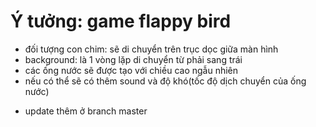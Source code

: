 # Ý tưởng: game flappy bird 
* đối tượng con chim: sẽ di chuyển trên trục dọc giữa màn hình
* background: là 1 vòng lặp di chuyển từ phải sang trái
* các ống nước sẽ được tạo với chiều cao ngẫu nhiên
* nếu có thể sẽ có thêm sound và độ khó(tốc độ dịch chuyển của ống nước)
- update thêm ở branch master
